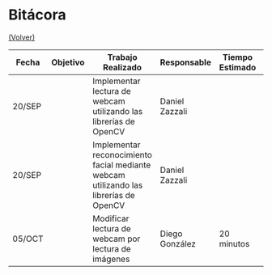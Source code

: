 # Bitácora

[(Volver)](../README.md)

| Fecha  | Objetivo  | Trabajo Realizado | Responsable | Tiempo Estimado | Tiempo Real |
|--------|-----------|-------------------|-------------|-----------------|-------------|
| 20/SEP |           | Implementar lectura de webcam utilizando las librerías de OpenCV | Daniel Zazzali |        |        |
| 20/SEP |           | Implementar reconocimiento facial mediante webcam utilizando las librerías de OpenCV | Daniel Zazzali |        |        |
| 05/OCT |           | Modificar lectura de webcam por lectura de imágenes | Diego González | 20 minutos | 30 minutos |

